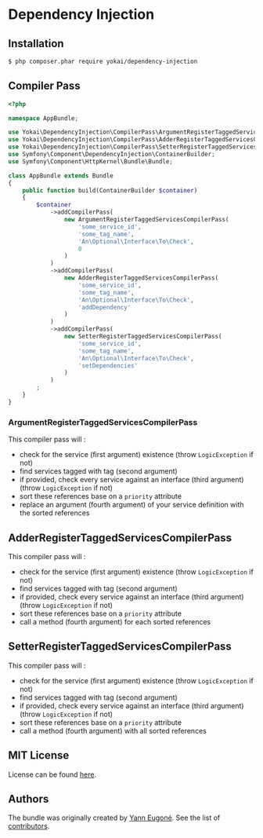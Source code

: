 # Dependency Injection

## Installation

``` bash
$ php composer.phar require yokai/dependency-injection
```

## Compiler Pass

``` php
<?php

namespace AppBundle;

use Yokai\DependencyInjection\CompilerPass\ArgumentRegisterTaggedServicesCompilerPass;
use Yokai\DependencyInjection\CompilerPass\AdderRegisterTaggedServicesCompilerPass;
use Yokai\DependencyInjection\CompilerPass\SetterRegisterTaggedServicesCompilerPass;
use Symfony\Component\DependencyInjection\ContainerBuilder;
use Symfony\Component\HttpKernel\Bundle\Bundle;

class AppBundle extends Bundle
{
    public function build(ContainerBuilder $container)
    {
        $container
            ->addCompilerPass(
                new ArgumentRegisterTaggedServicesCompilerPass(
                    'some_service_id',
                    'some_tag_name',
                    'An\Optional\Interface\To\Check',
                    0
                )
            )
            ->addCompilerPass(
                new AdderRegisterTaggedServicesCompilerPass(
                    'some_service_id',
                    'some_tag_name',
                    'An\Optional\Interface\To\Check',
                    'addDependency'
                )
            )
            ->addCompilerPass(
                new SetterRegisterTaggedServicesCompilerPass(
                    'some_service_id',
                    'some_tag_name',
                    'An\Optional\Interface\To\Check',
                    'setDependencies'
                )
            )
        ;
    }
}
```

### ArgumentRegisterTaggedServicesCompilerPass

This compiler pass will :

- check for the service (first argument) existence (throw `LogicException` if not)
- find services tagged with tag (second argument)
- if provided, check every service against an interface (third argument) (throw `LogicException` if not)
- sort these references base on a `priority` attribute
- replace an argument (fourth argument) of your service definition with the sorted references


## AdderRegisterTaggedServicesCompilerPass

This compiler pass will :

- check for the service (first argument) existence (throw `LogicException` if not)
- find services tagged with tag (second argument)
- if provided, check every service against an interface (third argument) (throw `LogicException` if not)
- sort these references base on a `priority` attribute
- call a method (fourth argument) for each sorted references


## SetterRegisterTaggedServicesCompilerPass

This compiler pass will :

- check for the service (first argument) existence (throw `LogicException` if not)
- find services tagged with tag (second argument)
- if provided, check every service against an interface (third argument) (throw `LogicException` if not)
- sort these references base on a `priority` attribute
- call a method (fourth argument) with all sorted references


MIT License
-----------

License can be found [here](https://github.com/yann-eugone/dependency-injection/blob/master/LICENSE).


Authors
-------

The bundle was originally created by [Yann Eugoné](https://github.com/yann-eugone).
See the list of [contributors](https://github.com/yann-eugone/dependency-injection/contributors).
